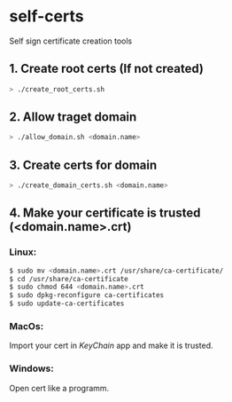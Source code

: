 # self-certs
Self sign certificate creation tools

## 1. Create root certs (If not created)
```zsh
> ./create_root_certs.sh
````

## 2. Allow traget domain
```zsh
> ./allow_domain.sh <domain.name>
```

## 3. Create certs for domain
```zsh
> ./create_domain_certs.sh <domain.name>
```

## 4. Make your certificate is trusted (<domain.name>.crt)

### Linux:
```zsh
$ sudo mv <domain.name>.crt /usr/share/ca-certificate/
$ cd /usr/share/ca-certificate
$ sudo chmod 644 <domain.name>.crt
$ sudo dpkg-reconfigure ca-certificates
$ sudo update-ca-certificates
```

### MacOs:
Import your cert in *KeyChain* app and make it is trusted.

### Windows:
Open cert like a programm.
